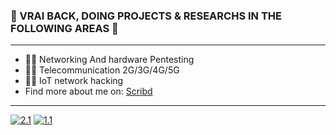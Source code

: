### 🎄 VRAI BACK, DOING PROJECTS & RESEARCHS IN THE FOLLOWING AREAS 🎄
-------------------------------------------------------------------------------------------------------------------------------
- 🐱‍💻 Networking And hardware Pentesting
- 🐱‍💻 Telecommunication 2G/3G/4G/5G
- 🐱‍💻 IoT network hacking
- Find more about me on: [Scribd](https://www.scribd.com/user/282548159/VraiHack)
-------------------------------------------------------------------------------------------------------------------------------
<!-- Actual text -->
[![2.1]][2]  [![1.1]][1]
<!-- Icons -->
[1.1]: https://img.shields.io/badge/Instagram-E4405F?style=for-the-badge&logo=instagram&logoColor=white
[2.1]: https://img.shields.io/badge/LinkedIn-0077B5?style=for-the-badge&logo=linkedin&logoColor=white
<!-- Links to your social media accounts -->
[1]: https://www.instagram.com/vraihack/
[2]: https://www.linkedin.com/in/hassan-profile/





